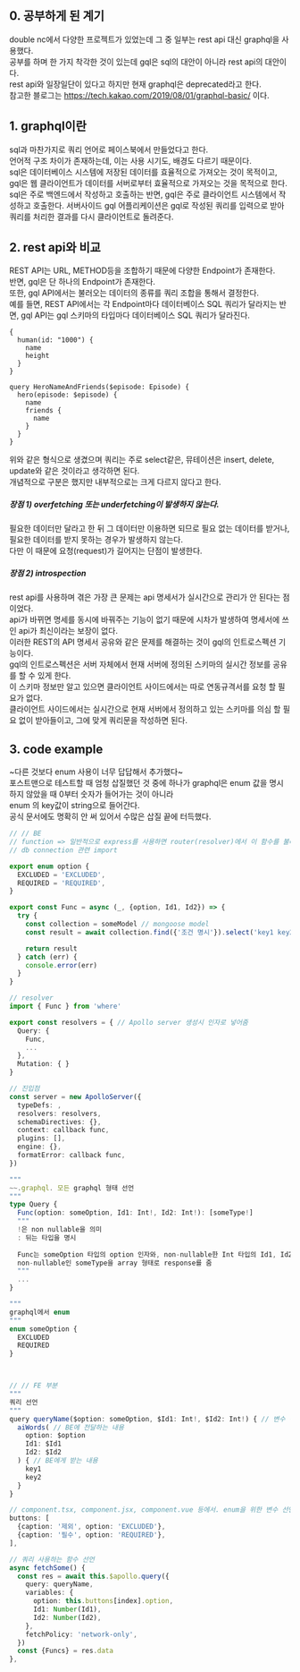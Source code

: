 ## 0. 공부하게 된 계기
double nc에서 다양한 프로젝트가 있었는데 그 중 일부는 rest api 대신 graphql을 사용했다.  
공부를 하며 한 가지 착각한 것이 있는데 gql은 sql의 대안이 아니라 rest api의 대안이다.  
rest api와 일장일단이 있다고 하지만 현재 graphql은 deprecated라고 한다.  
참고한 블로그는 https://tech.kakao.com/2019/08/01/graphql-basic/ 이다.
  
## 1. graphql이란
sql과 마찬가지로 쿼리 언어로 페이스북에서 만들었다고 한다.  
언어적 구조 차이가 존재하는데, 이는 사용 시기도, 배경도 다르기 때문이다.  
sql은 데이터베이스 시스템에 저장된 데이터를 효율적으로 가져오는 것이 목적이고, gql은 웹 클라이언트가 데이터를 서버로부터 효율적으로 가져오는 것을 목적으로 한다.  
sql은 주로 백엔드에서 작성하고 호출하는 반면, gql은 주로 클라이언트 시스템에서 작성하고 호출한다.
서버사이드 gql 어플리케이션은 gql로 작성된 쿼리를 입력으로 받아 쿼리를 처리한 결과를 다시 클라이언트로 돌려준다.  

## 2. rest api와 비교
REST API는 URL, METHOD등을 조합하기 때문에 다양한 Endpoint가 존재한다.  
반면, gql은 단 하나의 Endpoint가 존재한다.  
또한, gql API에서는 불러오는 데이터의 종류를 쿼리 조합을 통해서 결정한다.  
예를 들면, REST API에서는 각 Endpoint마다 데이터베이스 SQL 쿼리가 달라지는 반면, gql API는 gql 스키마의 타입마다 데이터베이스 SQL 쿼리가 달라진다.  

```
{
  human(id: "1000") {
    name
    height
  }
}

query HeroNameAndFriends($episode: Episode) {
  hero(episode: $episode) {
    name
    friends {
      name
    }
  }
}
```

위와 같은 형식으로 생겼으며 쿼리는 주로 select같은, 뮤테이션은 insert, delete, update와 같은 것이라고 생각하면 된다.  
개념적으로 구분은 했지만 내부적으로는 크게 다르지 않다고 한다.

##### 장점 1) overfetching 또는 underfetching이 발생하지 않는다.
필요한 데이터만 달라고 한 뒤 그 데이터만 이용하면 되므로 필요 없는 데이터를 받거나, 필요한 데이터를 받지 못하는 경우가 발생하지 않는다.  
다만 이 때문에 요청(request)가 길어지는 단점이 발생한다.

##### 장점 2) introspection
rest api를 사용하며 겪은 가장 큰 문제는 api 명세서가 실시간으로 관리가 안 된다는 점이었다.  
api가 바뀌면 명세를 동시에 바꿔주는 기능이 없기 때문에 시차가 발생하여 명세서에 쓰인 api가 최신이라는 보장이 없다.  
이러한 REST의 API 명세서 공유와 같은 문제를 해결하는 것이 gql의 인트로스펙션 기능이다.  
gql의 인트로스펙션은 서버 자체에서 현재 서버에 정의된 스키마의 실시간 정보를 공유를 할 수 있게 한다.  
이 스키마 정보만 알고 있으면 클라이언트 사이드에서는 따로 연동규격서를 요청 할 필요가 없다.  
클라이언트 사이드에서는 실시간으로 현재 서버에서 정의하고 있는 스키마를 의심 할 필요 없이 받아들이고, 그에 맞게 쿼리문을 작성하면 된다.


## 3. code example
~다른 것보다 enum 사용이 너무 답답해서 추가했다~  
포스트맨으로 테스트할 때 엄청 삽질했던 것 중에 하나가 graphql은 enum 값을 명시하지 않았을 때 0부터 숫자가 들어가는 것이 아니라  
enum 의 key값이 string으로 들어간다.  
공식 문서에도 명확히 안 써 있어서 수많은 삽질 끝에 터득했다.  

```typescript
// // BE 
// function => 일반적으로 express를 사용하면 router(resolver)에서 이 함수를 불러서 사용
// db connection 관련 import

export enum option {
  EXCLUDED = 'EXCLUDED',
  REQUIRED = 'REQUIRED',
}

export const Func = async (_, {option, Id1, Id2}) => {
  try {
    const collection = someModel // mongoose model
    const result = await collection.find({'조건 명시'}).select('key1 key2')

    return result
  } catch (err) {
    console.error(err)
  }
}

// resolver
import { Func } from 'where'

export const resolvers = { // Apollo server 생성시 인자로 넣어줌
  Query: {
    Func,
    ...
  },
  Mutation: { }
}

// 진입점
const server = new ApolloServer({
  typeDefs: ,
  resolvers: resolvers,
  schemaDirectives: {}, 
  context: callback func,
  plugins: [],
  engine: {},
  formatError: callback func,
})

"""
~~.graphql. 모든 graphql 형태 선언
"""
type Query {
  Func(option: someOption, Id1: Int!, Id2: Int!): [someType!] 
  """
  !은 non nullable을 의미
  : 뒤는 타입을 명시
  
  Func는 someOption 타입의 option 인자와, non-nullable한 Int 타입의 Id1, Id2를 인자로 받으면,
  non-nullable인 someType을 array 형태로 response를 줌
  """
  ...
}

"""
graphql에서 enum
"""
enum someOption {
  EXCLUDED
  REQUIRED
}



// // FE 부분
"""
쿼리 선언
"""
query queryName($option: someOption, $Id1: Int!, $Id2: Int!) { // 변수 이름: 타입
  aiWords( // BE에 전달하는 내용
    option: $option
    Id1: $Id1
    Id2: $Id2
  ) { // BE에게 받는 내용
    key1
    key2
  }
}

// component.tsx, component.jsx, component.vue 등에서. enum을 위한 변수 선언
buttons: [
  {caption: '제외', option: 'EXCLUDED'},
  {caption: '필수', option: 'REQUIRED'},
],

// 쿼리 사용하는 함수 선언
async fetchSome() {
  const res = await this.$apollo.query({
    query: queryName,
    variables: {
      option: this.buttons[index].option,
      Id1: Number(Id1),
      Id2: Number(Id2),
    },
    fetchPolicy: 'network-only',
  })
  const {Funcs} = res.data
},
```



